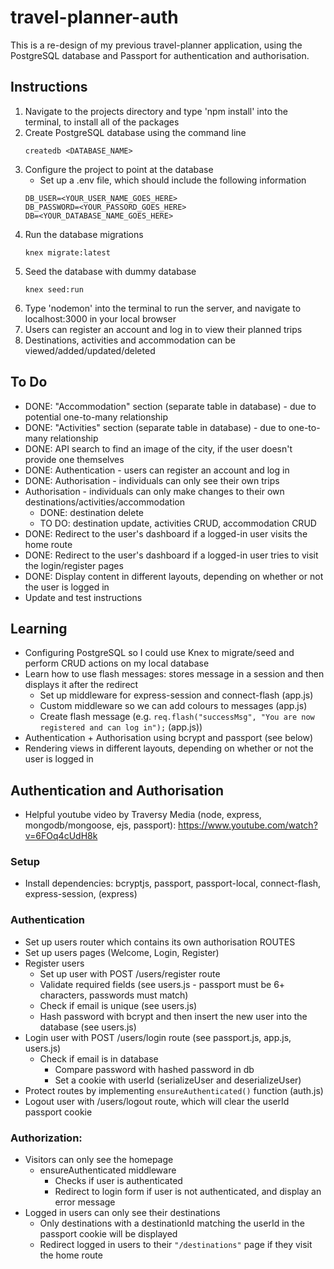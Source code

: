 # travel-planner-auth
This is a re-design of my previous travel-planner application, using the PostgreSQL database and Passport for authentication and authorisation.

## Instructions
1. Navigate to the projects directory and type 'npm install' into the terminal, to install all of the packages
2. Create PostgreSQL database using the command line
	```
	createdb <DATABASE_NAME>
	```
3. Configure the project to point at the database
	* Set up a .env file, which should include the following information
	```
	DB_USER=<YOUR_USER_NAME_GOES_HERE>
	DB_PASSWORD=<YOUR_PASSORD_GOES_HERE>
	DB=<YOUR_DATABASE_NAME_GOES_HERE>
	```
3. Run the database migrations
	```
	knex migrate:latest
	```
4. Seed the database with dummy database
	```
	knex seed:run
	```
5. Type 'nodemon' into the terminal to run the server, and navigate to localhost:3000 in your local browser
6. Users can register an account and log in to view their planned trips
7. Destinations, activities and accommodation can be viewed/added/updated/deleted

## To Do
* DONE: "Accommodation" section (separate table in database) - due to potential one-to-many relationship
* DONE: "Activities" section (separate table in database) - due to one-to-many relationship
* DONE: API search to find an image of the city, if the user doesn't provide one themselves
* DONE: Authentication - users can register an account and log in
* DONE: Authorisation - individuals can only see their own trips
* Authorisation - individuals can only make changes to their own destinations/activities/accommodation
	* DONE: destination delete
	* TO DO: destination update, activities CRUD, accommodation CRUD
* DONE: Redirect to the user's dashboard if a logged-in user visits the home route
* DONE: Redirect to the user's dashboard if a logged-in user tries to visit the login/register pages
* DONE: Display content in different layouts, depending on whether or not the user is logged in
* Update and test instructions

## Learning
* Configuring PostgreSQL so I could use Knex to migrate/seed and perform CRUD actions on my local database
* Learn how to use flash messages: stores message in a session and then displays it after the redirect
	* Set up middleware for express-session and connect-flash (app.js)
	* Custom middleware so we can add colours to messages (app.js)
	* Create flash message (e.g. ``` req.flash("successMsg", "You are now registered and can log in"); ``` (app.js))
* Authentication + Authorisation using bcrypt and passport (see below)
* Rendering views in different layouts, depending on whether or not the user is logged in

## Authentication and Authorisation
* Helpful youtube video by Traversy Media (node, express, mongodb/mongoose, ejs, passport): https://www.youtube.com/watch?v=6FOq4cUdH8k

### Setup
* Install dependencies: bcryptjs, passport, passport-local, connect-flash, express-session, (express)

### Authentication
* Set up users router which contains its own authorisation ROUTES
* Set up users pages (Welcome, Login, Register)
* Register users
	* Set up user with POST /users/register route
	* Validate required fields (see users.js - passport must be 6+ characters, passwords must match)
	* Check if email is unique (see users.js)
	* Hash password with bcrypt and then insert the new user into the database (see users.js)
* Login user with POST /users/login route (see passport.js, app.js, users.js)
	* Check if email is in database
		* Compare password with hashed password in db
		* Set a cookie with userId (serializeUser and deserializeUser)
* Protect routes by implementing ``` ensureAuthenticated() ``` function (auth.js)
* Logout user with /users/logout route, which will clear the userId passport cookie

### Authorization:
* Visitors can only see the homepage
	* ensureAuthenticated middleware
		* Checks if user is authenticated
		* Redirect to login form if user is not authenticated, and display an error message
* Logged in users can only see their destinations
	* Only destinations with a destinationId matching the userId in the passport cookie will be displayed
	* Redirect logged in users to their ``` "/destinations" ``` page if they visit the home route

